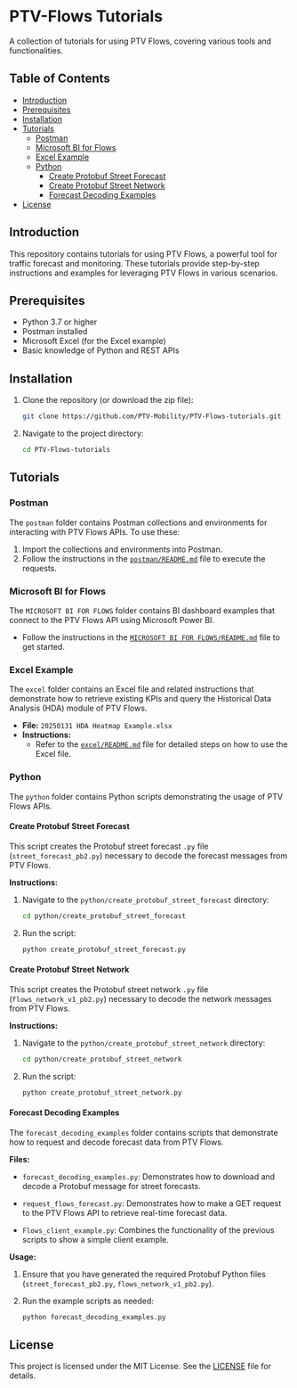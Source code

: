 # PTV-Flows Tutorials

A collection of tutorials for using PTV Flows, covering various tools and functionalities.

## Table of Contents
- [Introduction](#introduction)
- [Prerequisites](#prerequisites)
- [Installation](#installation)
- [Tutorials](#tutorials)
  - [Postman](#postman)
  - [Microsoft BI for Flows](#microsoft-bi-for-flows)
  - [Excel Example](#excel-example)
  - [Python](#python)
    - [Create Protobuf Street Forecast](#create-protobuf-street-forecast)
    - [Create Protobuf Street Network](#create-protobuf-street-network)
    - [Forecast Decoding Examples](#forecast-decoding-examples)
- [License](#license)

## Introduction

This repository contains tutorials for using PTV Flows, a powerful tool for traffic forecast and monitoring. These tutorials provide step-by-step instructions and examples for leveraging PTV Flows in various scenarios.

## Prerequisites

- Python 3.7 or higher
- Postman installed
- Microsoft Excel (for the Excel example)
- Basic knowledge of Python and REST APIs

## Installation

1. Clone the repository (or download the zip file):
   ```bash
   git clone https://github.com/PTV-Mobility/PTV-Flows-tutorials.git
   ```
2. Navigate to the project directory:
   ```bash
   cd PTV-Flows-tutorials
   ```

## Tutorials

### Postman

The `postman` folder contains Postman collections and environments for interacting with PTV Flows APIs. To use these:

1. Import the collections and environments into Postman.
2. Follow the instructions in the [`postman/README.md`](postman/README.md) file to execute the requests.

### Microsoft BI for Flows

The `MICROSOFT BI FOR FLOWS` folder contains BI dashboard examples that connect to the PTV Flows API using Microsoft Power BI.

- Follow the instructions in the [`MICROSOFT BI FOR FLOWS/README.md`](MICROSOFT%20BI%20FOR%20FLOWS/README.md) file to get started.

### Excel Example

The `excel` folder contains an Excel file and related instructions that demonstrate how to retrieve existing KPIs and query the Historical Data Analysis (HDA) module of PTV Flows.

- **File:** `20250131 HDA Heatmap Example.xlsx`
- **Instructions:**
  - Refer to the [`excel/README.md`](excel/README.md) file for detailed steps on how to use the Excel file.

### Python

The `python` folder contains Python scripts demonstrating the usage of PTV Flows APIs. 

#### Create Protobuf Street Forecast

This script creates the Protobuf street forecast `.py` file (`street_forecast_pb2.py`) necessary to decode the forecast messages from PTV Flows.

**Instructions:**

1. Navigate to the `python/create_protobuf_street_forecast` directory:
   ```bash
   cd python/create_protobuf_street_forecast
   ```
2. Run the script:
   ```bash
   python create_protobuf_street_forecast.py
   ```

#### Create Protobuf Street Network

This script creates the Protobuf street network `.py` file (`flows_network_v1_pb2.py`) necessary to decode the network messages from PTV Flows.

**Instructions:**

1. Navigate to the `python/create_protobuf_street_network` directory:
   ```bash
   cd python/create_protobuf_street_network
   ```
2. Run the script:
   ```bash
   python create_protobuf_street_network.py
   ```

#### Forecast Decoding Examples

The `forecast_decoding_examples` folder contains scripts that demonstrate how to request and decode forecast data from PTV Flows.

**Files:**

- `forecast_decoding_examples.py`: Demonstrates how to download and decode a Protobuf message for street forecasts.

- `request_flows_forecast.py`: Demonstrates how to make a GET request to the PTV Flows API to retrieve real-time forecast data.

- `Flows_client_example.py`: Combines the functionality of the previous scripts to show a simple client example.

**Usage:**

1. Ensure that you have generated the required Protobuf Python files (`street_forecast_pb2.py`, `flows_network_v1_pb2.py`).

2. Run the example scripts as needed:
   ```bash
   python forecast_decoding_examples.py
   ```

## License

This project is licensed under the MIT License. See the [LICENSE](LICENSE) file for details.